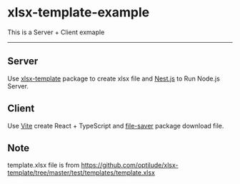 # xlsx-template-example

This is a Server + Client exmaple

<hr>

## Server
Use [xlsx-template](https://www.npmjs.com/package/xlsx-template) package to create xlsx file and [Nest.js](https://nestjs.com/) to Run Node.js Server.

## Client
Use [Vite](https://vitejs.dev/) create React + TypeScript and [file-saver](https://www.npmjs.com/package/file-saver) package download file.

## Note

template.xlsx file is from https://github.com/optilude/xlsx-template/tree/master/test/templates/template.xlsx 